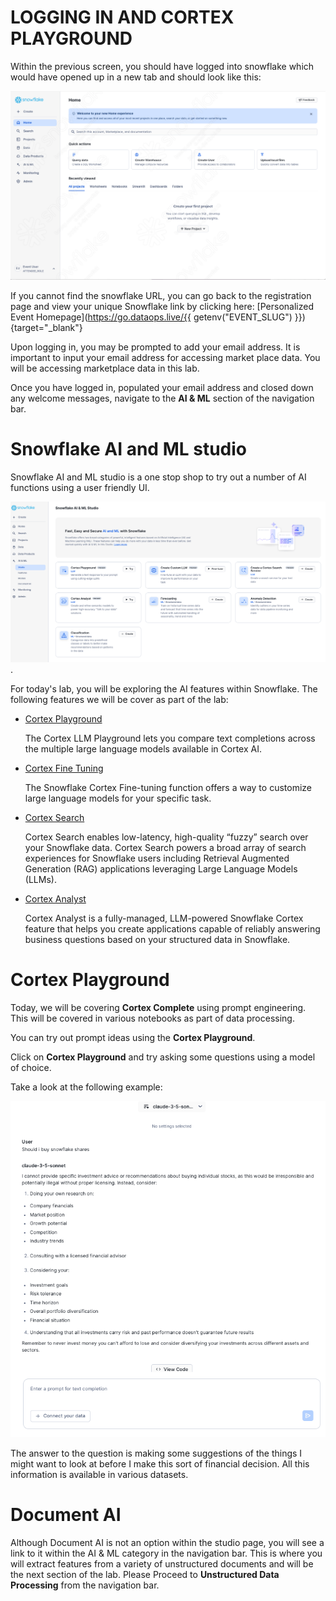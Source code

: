 <head>
  <link rel="stylesheet" type="text/css" href="stylesheets/extra.css">
</head>


# <h1>LOGGING IN AND CORTEX PLAYGROUND</h1>

Within the previous screen, you should have logged into snowflake which would have opened up in a new tab and should look like this:

![homepage](assets/step1/home_page.png)

If you cannot find the snowflake URL, you can go back to the registration page and view your unique Snowflake link by clicking here: [Personalized Event Homepage](https://go.dataops.live/{{ getenv("EVENT_SLUG") }}){target="\_blank"}


Upon logging in, you may be prompted to add your email address.  It is important to input your email address for accessing market place data.  You will be accessing marketplace data in this lab.

Once you have logged in, populated your email address and closed down any welcome messages, navigate to the **AI & ML** section of the navigation bar.

### <h1>Snowflake **AI and ML** studio</h1>

Snowflake AI and ML studio is a one stop shop  to try out a number of AI functions using a user friendly UI.


![alt text](assets/or001.png).  

For today's lab, you will be exploring the AI features within Snowflake.  The following features we will be cover as part of the lab:

- [Cortex Playground](https://docs.snowflake.com/en/user-guide/snowflake-cortex/llm-playground)

    The Cortex LLM Playground lets you compare text completions across the multiple large language models available in Cortex AI.

- [Cortex Fine Tuning](https://docs.snowflake.com/en/user-guide/snowflake-cortex/cortex-finetuning)

    The Snowflake Cortex Fine-tuning function offers a way to customize large language models for your specific task.

- [Cortex Search](https://docs.snowflake.com/en/user-guide/snowflake-cortex/cortex-search/cortex-search-overview)

    Cortex Search enables low-latency, high-quality “fuzzy” search over your Snowflake data.  Cortex Search powers a broad array of search experiences for Snowflake users including Retrieval Augmented Generation (RAG) applications leveraging Large Language Models (LLMs).

- [Cortex Analyst](https://docs.snowflake.com/en/user-guide/snowflake-cortex/cortex-analyst)

    Cortex Analyst is a fully-managed, LLM-powered Snowflake Cortex feature that helps you create applications capable of reliably answering business questions based on your structured data in Snowflake.


### <h1>Cortex Playground</h1>

Today, we will be covering **Cortex Complete** using prompt engineering.  This will be covered in various notebooks as part of data processing.  

You can try out prompt ideas using the **Cortex Playground**. 

Click on **Cortex Playground** and try asking some questions using a model of choice.

Take a look at the following example:

![alt text](assets/or002.png)

The answer to the question is making some suggestions of the things I might want to look at before I make this sort of financial decision.  All this information is available in various datasets.

### <h1>Document AI</h1>

Although Document AI is not an option within the studio page, you will see a link to it within the AI & ML category in the navigation bar.   This is where you will extract features from a variety of unstructured documents and will be the next section of the lab.  Please Proceed to **Unstructured Data Processing** from the navigation bar.


